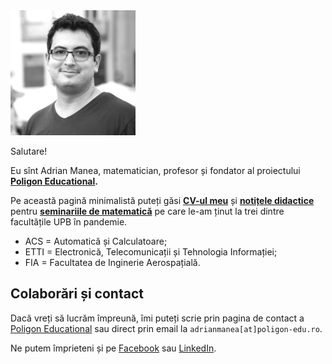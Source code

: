 <img src="./img/profil_square.jpg" alt="Adrian Manea" width="200"/>

Salutare!

Eu sînt Adrian Manea, matematician, profesor și fondator al proiectului **[Poligon Educational](https://poligon-edu.ro).**

Pe această pagină minimalistă puteți găsi **[CV-ul meu](./assets/cv-manea-ro.pdf)** și **[notițele didactice](https://drive.google.com/drive/folders/17tAYZr1smXJ6DIyqr9s7MqV-RcfvyheH?usp=drive_link)** pentru **[seminariile de matematică](https://www.youtube.com/@adrianmanea/playlists)** pe care le-am ținut la trei dintre facultățile UPB în pandemie. 
- ACS = Automatică și Calculatoare;
- ETTI = Electronică, Telecomunicații și Tehnologia Informației;
- FIA = Facultatea de Inginerie Aerospațială.

## Colaborări și contact
Dacă vreți să lucrăm împreună, îmi puteți scrie prin pagina de contact a [Poligon Educational](https://poligon-edu.ro/contact) sau direct prin email la `adrianmanea[at]poligon-edu.ro`.

Ne putem împrieteni și pe [Facebook](https://facebook.com/adriancostinmanea) sau [LinkedIn](https://www.linkedin.com/in/adrian-manea-89434221b/).
